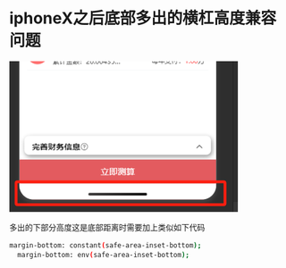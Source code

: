 # iphoneX之后底部多出的横杠高度兼容问题

![](./img/2024-04-29-13-15-34.png)

多出的下部分高度这是底部距离时需要加上类似如下代码

```sh
margin-bottom: constant(safe-area-inset-bottom);
  margin-bottom: env(safe-area-inset-bottom);
```
